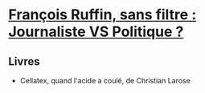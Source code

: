 # [François Ruffin, sans filtre : Journaliste VS Politique ?](https://thinkerview.com/francois-ruffin-sans-filtre-journaliste-vs-politique/)

## Livres
- Cellatex, quand l'acide a coulé, de Christian Larose
